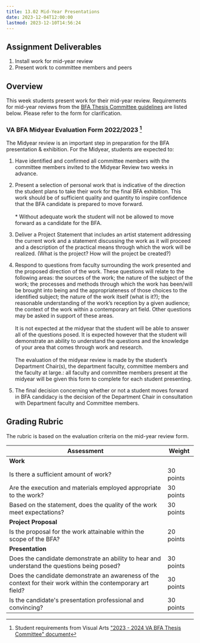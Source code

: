 ```yaml
---
title: 13.02 Mid-Year Presentations
date: 2023-12-04T12:00:00
lastmod: 2023-12-10T14:56:24
---
```


## Assignment Deliverables

1. Install work for mid-year review
2. Present work to committee members and peers

## Overview

This week students present work for their mid-year review. Requirements for mid-year reviews from the [BFA Thesis Committee guidelines](./2023-2024_VA_BFA_Thesis_Committee.pdf) are listed below. Please refer to the form for clarification.

### VA BFA Midyear Evaluation Form 2022/2023 [^1]

The Midyear review is an important step in preparation for the BFA presentation & exhibition. For the Midyear, students are expected to:

1. Have identified and confirmed all committee members with the committee members invited to the Midyear Review two weeks in advance.
2. Present a selection of personal work that is indicative of the direction the student plans to take their work for the final BFA exhibition. This work should be of sufficient quality and quantity to inspire confidence that the BFA candidate is prepared to move forward.</br></br>\* Without adequate work the student will not be allowed to move forward as a candidate for the BFA.
3. Deliver a Project Statement that includes an artist statement addressing the current work and a statement discussing the work as it will proceed and a description of the practical means through which the work will be realized. (What is the project? How will the project be created?)
4. Respond to questions from faculty surrounding the work presented and the proposed direction of the work. These questions will relate to the following areas: the sources of the work; the nature of the subject of the work; the processes and methods through which the work has been/will be brought into being and the appropriateness of those choices to the identified subject; the nature of the work itself (what is it?); the reasonable understanding of the work’s reception by a given audience; the context of the work within a contemporary art field. Other questions may be asked in support of these areas.<br/><br/>It is not expected at the midyear that the student will be able to answer all of the questions posed. It is expected however that the student will demonstrate an ability to understand the questions and the knowledge of your area that comes through work and research.<br/><br/>The evaluation of the midyear review is made by the student’s Department Chair(s), the department faculty, committee members and the faculty at large.: all faculty and committee members present at the midyear will be given this form to complete for each student presenting.

5. The final decision concerning whether or not a student moves forward in BFA candidacy is the decision of the Department Chair in consultation with Department faculty and Committee members.

## Grading Rubric

The rubric is based on the evaluation criteria on the mid-year review form.

<div class="responsive-table-markdown">

| Assessment                                                                                                   | Weight    |
| ------------------------------------------------------------------------------------------------------------ | --------- |
| **Work**                                                                                                     |           |
| Is there a sufficient amount of work?                                                                        | 30 points |
| Are the execution and materials employed appropriate to the work?                                            | 30 points |
| Based on the statement, does the quality of the work meet expectations?                                      | 30 points |
| **Project Proposal**                                                                                         |           |
| Is the proposal for the work attainable within the scope of the BFA?                                         | 20 points |
| **Presentation**                                                                                             |           |
| Does the candidate demonstrate an ability to hear and understand the questions being posed?                  | 30 points |
| Does the candidate demonstrate an awareness of the context for their work within the contemporary art field? | 30 points |
| Is the candidate's presentation professional and convincing?                                                 | 30 points |

</div>

[^1]: Student requirements from Visual Arts ["2023 - 2024 VA BFA Thesis Committee" document](./2023-2024_VA_BFA_Thesis_Committee.pdf)
